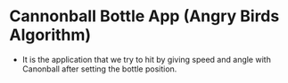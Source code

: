 # Cannonball Bottle App (Angry Birds Algorithm)
- It is the application that we try to hit by giving speed and angle with Canonball after setting the bottle position.
